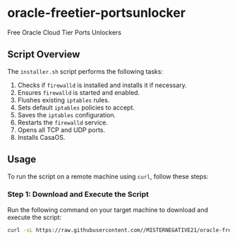# oracle-freetier-portsunlocker
Free Oracle Cloud Tier Ports Unlockers
## Script Overview

The `installer.sh` script performs the following tasks:
1. Checks if `firewalld` is installed and installs it if necessary.
2. Ensures `firewalld` is started and enabled.
3. Flushes existing `iptables` rules.
4. Sets default `iptables` policies to accept.
5. Saves the `iptables` configuration.
6. Restarts the `firewalld` service.
7. Opens all TCP and UDP ports.
8. Installs CasaOS.

## Usage

To run the script on a remote machine using `curl`, follow these steps:

### Step 1: Download and Execute the Script

Run the following command on your target machine to download and execute the script:

```sh
curl -sL https://raw.githubusercontent.com//MISTERNEGATIVE21/oracle-freetier-portsunlocker/installer.sh | sudo bash
